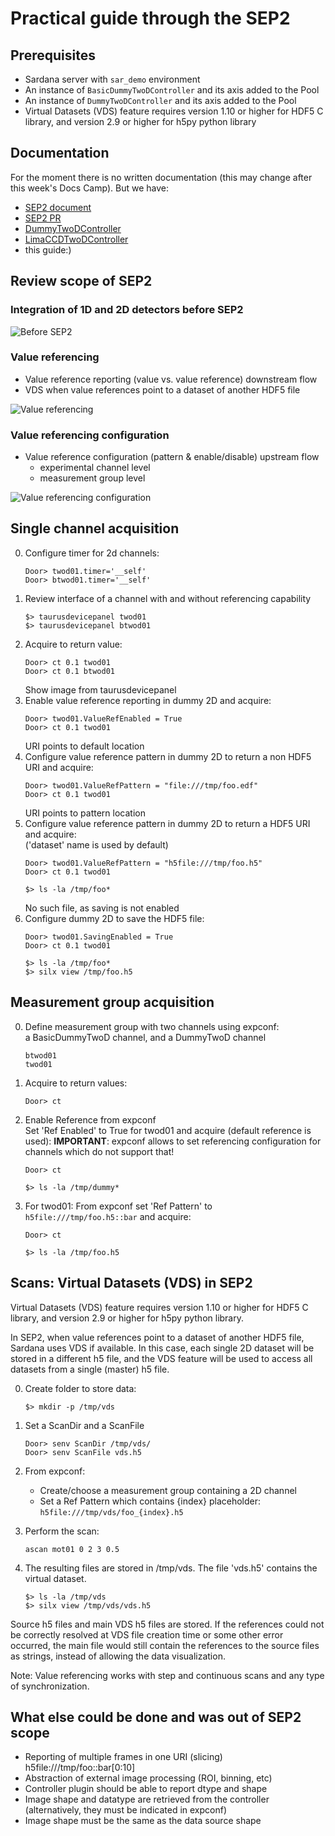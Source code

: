 # Practical guide through the SEP2

## Prerequisites

* Sardana server with `sar_demo` environment
* An instance of `BasicDummyTwoDController` and its axis added to the Pool
* An instance of `DummyTwoDController` and its axis added to the Pool
* Virtual Datasets (VDS) feature requires version 1.10 or higher for HDF5 C library,
  and version 2.9 or higher for h5py python library

## Documentation

For the moment there is no written documentation (this may change after this week's Docs Camp). But we have:

* [SEP2 document](https://github.com/reszelaz/sardana/blob/sep2/doc/source/sep/SEP2.md)
* [SEP2 PR](https://github.com/sardana-org/sardana/pull/775)
* [DummyTwoDController](https://github.com/reszelaz/sardana/blob/sep2/src/sardana/pool/poolcontrollers/DummyTwoDController.py)
* [LimaCCDTwoDController](https://github.com/ALBA-Synchrotron/sardana-limaccd)
* this guide:)

## Review scope of SEP2

### Integration of 1D and 2D detectors before SEP2

![Before SEP2](SEP2_before.png)

### Value referencing

* Value reference reporting (value vs. value reference) downstream flow
* VDS when value references point to a dataset of another HDF5 file

![Value referencing](SEP2_after_report.png)

### Value referencing configuration

* Value reference configuration (pattern & enable/disable) upstream flow
    * experimental channel level
    * measurement group level

![Value referencing configuration](SEP2_after_config.png)

## Single channel acquisition

0. Configure timer for 2d channels:
   ```
   Door> twod01.timer='__self'
   Door> btwod01.timer='__self'
   ```
1. Review interface of a channel with and without referencing capability
   ```
   $> taurusdevicepanel twod01 
   $> taurusdevicepanel btwod01
   ```
2. Acquire to return value:
   ```
   Door> ct 0.1 twod01
   Door> ct 0.1 btwod01
   ```
   Show image from taurusdevicepanel
3. Enable value reference reporting in dummy 2D and acquire:
   ```
   Door> twod01.ValueRefEnabled = True
   Door> ct 0.1 twod01
   ```
   URI points to default location
4. Configure value reference pattern in dummy 2D to return a non HDF5 URI and acquire:
   ```
   Door> twod01.ValueRefPattern = "file:///tmp/foo.edf"
   Door> ct 0.1 twod01
   ```
   URI points to pattern location
5. Configure value reference pattern in dummy 2D to return a HDF5 URI and acquire:  
  ('dataset' name is used by default)
   ```
   Door> twod01.ValueRefPattern = "h5file:///tmp/foo.h5"
   Door> ct 0.1 twod01
   ```
   ```
   $> ls -la /tmp/foo*
   ```
   No such file, as saving is not enabled
6. Configure dummy 2D to save the HDF5 file:  
   ```
   Door> twod01.SavingEnabled = True
   Door> ct 0.1 twod01
   ```
   ```
   $> ls -la /tmp/foo*
   $> silx view /tmp/foo.h5
   ```

## Measurement group acquisition

0. Define measurement group with two channels using expconf:  
   a BasicDummyTwoD channel, and a DummyTwoD channel 
   ```
   btwod01
   twod01
   ```
1. Acquire to return values:
   ```
   Door> ct
   ```
2. Enable Reference from expconf  
   Set 'Ref Enabled' to True for twod01 and acquire (default reference is used):
   **IMPORTANT**: expconf allows to set referencing configuration for channels which do not support that!
   ```
   Door> ct
   ```
   ```
   $> ls -la /tmp/dummy*
   ```
3. For twod01: From expconf set 'Ref Pattern' to ```h5file:///tmp/foo.h5::bar``` and acquire:
   ```
   Door> ct
   ```
   ```
   $> ls -la /tmp/foo.h5
   ```

## Scans: Virtual Datasets (VDS) in SEP2

Virtual Datasets (VDS) feature requires version 1.10 or higher for HDF5 C library, and version 2.9 or higher for h5py python library.


In SEP2, when value references point to a dataset of another HDF5 file, Sardana uses VDS if available.
In this case, each single 2D dataset will be stored in a different h5 file, and the VDS feature will be used to access all datasets from a single (master) h5 file.


0. Create folder to store data:
   ```
   $> mkdir -p /tmp/vds
   ```

1. Set a ScanDir and a ScanFile
   ```
   Door> senv ScanDir /tmp/vds/
   Door> senv ScanFile vds.h5  
   ```

2. From expconf: 
   - Create/choose a measurement group containing a 2D channel
   - Set a Ref Pattern which contains {index} placeholder:
   ```h5file:///tmp/vds/foo_{index}.h5```

3. Perform the scan:
   ```
   ascan mot01 0 2 3 0.5
   ```
4. The resulting files are stored in /tmp/vds. The file 'vds.h5' contains the virtual dataset.
   ```
   $> ls -la /tmp/vds  
   $> silx view /tmp/vds/vds.h5
   ```

Source h5 files and main VDS h5 files are stored.
If the references could not be correctly resolved at VDS file creation time or some other error occurred, the main file would still contain the references to the source files as strings, instead of allowing the data visualization.

Note: Value referencing works with step and continuous scans and any type of synchronization.

## What else could be done and was out of SEP2 scope

* Reporting of multiple frames in one URI (slicing) h5file:///tmp/foo::bar[0:10]
* Abstraction of external image processing (ROI, binning, etc)
* Controller plugin should be able to report dtype and shape
* Image shape and datatype are retrieved from the controller (alternatively, they must be indicated in expconf)
* Image shape must be the same as the data source shape 
